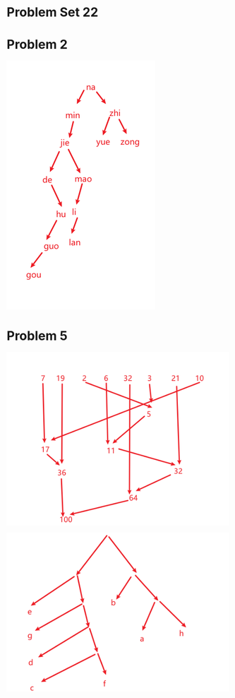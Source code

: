 # Problem Set 22

# Problem 2

![](./images/2021-01-03-19-51-17.png)

# Problem 5

![](./images/2021-01-03-20-03-57.png)

![](./images/2021-01-03-20-09-06.png)